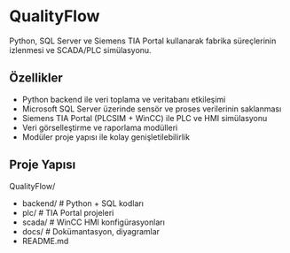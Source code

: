 # QualityFlow

Python, SQL Server ve Siemens TIA Portal kullanarak fabrika süreçlerinin izlenmesi ve SCADA/PLC simülasyonu.

## Özellikler
- Python backend ile veri toplama ve veritabanı etkileşimi  
- Microsoft SQL Server üzerinde sensör ve proses verilerinin saklanması  
- Siemens TIA Portal (PLCSIM + WinCC) ile PLC ve HMI simülasyonu  
- Veri görselleştirme ve raporlama modülleri  
- Modüler proje yapısı ile kolay genişletilebilirlik  

## Proje Yapısı

QualityFlow/
- backend/       # Python + SQL kodları
- plc/           # TIA Portal projeleri
- scada/         # WinCC HMI konfigürasyonları
- docs/          # Dokümantasyon, diyagramlar
- README.md

